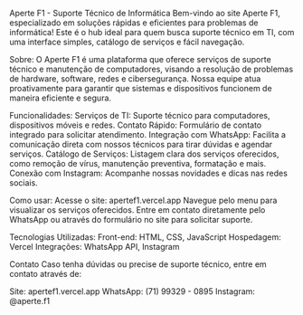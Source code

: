Aperte F1 - Suporte Técnico de Informática
Bem-vindo ao site Aperte F1, especializado em soluções rápidas e eficientes para problemas de informática! Este é o hub ideal para quem busca suporte técnico em TI, com uma interface simples, catálogo de serviços e fácil navegação.

Sobre:
O Aperte F1 é uma plataforma que oferece serviços de suporte técnico e manutenção de computadores, visando a resolução de problemas de hardware, software, redes e cibersegurança. Nossa equipe atua proativamente para garantir que sistemas e dispositivos funcionem de maneira eficiente e segura.

Funcionalidades:
Serviços de TI: Suporte técnico para computadores, dispositivos móveis e redes.
Contato Rápido: Formulário de contato integrado para solicitar atendimento.
Integração com WhatsApp: Facilita a comunicação direta com nossos técnicos para tirar dúvidas e agendar serviços.
Catálogo de Serviços: Listagem clara dos serviços oferecidos, como remoção de vírus, manutenção preventiva, formatação e mais.
Conexão com Instagram: Acompanhe nossas novidades e dicas nas redes sociais.

Como usar:
Acesse o site: apertef1.vercel.app
Navegue pelo menu para visualizar os serviços oferecidos.
Entre em contato diretamente pelo WhatsApp ou através do formulário no site para solicitar suporte.

Tecnologias Utilizadas:
Front-end: HTML, CSS, JavaScript
Hospedagem: Vercel
Integrações: WhatsApp API, Instagram

Contato
Caso tenha dúvidas ou precise de suporte técnico, entre em contato através de:

Site: apertef1.vercel.app
WhatsApp: (71) 99329 - 0895
Instagram: @aperte.f1
